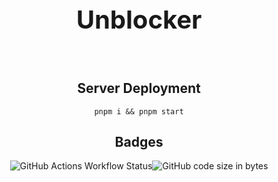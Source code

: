 <div align='center'>
  <h1 style='font-size: 40px'>Unblocker</h1>
  <br>
  <h2>Server Deployment</h2>
  <code>pnpm i && pnpm start</code>
  <br>
  <h2>Badges</h2>
  <img alt="GitHub Actions Workflow Status" src="https://img.shields.io/github/actions/workflow/status/epic-person-on/unblocker/test.yml"><img alt="GitHub code size in bytes" src="https://img.shields.io/github/languages/code-size/UseInterstellar/Interstellar">
</div>

